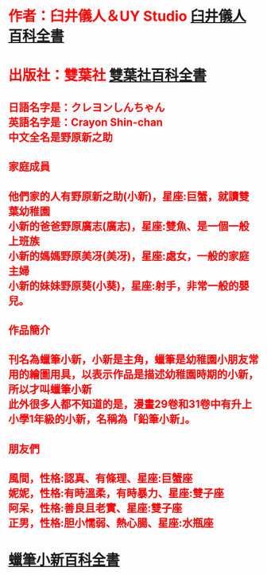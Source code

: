 <!DOCTYPE html>
<html lang=zh>
<head>
<meta charset="UTF-8">
<style>
body {
  <div style=background-image: url("https://p3-pc-sign.douyinpic.com/tos-cn-i-0813/o4aAwfCoDgf9DhAQAMpEAXCDWANFITWDn4ztAB~tplv-dy-aweme-images:q75.webp?biz_tag=aweme_images&from=327834062&lk3s=138a59ce&s=PackSourceEnum_SEARCH&sc=image&se=false&x-expires=1753873200&x-signature=yLgUHVw89w363TizIuOheyMNa2s%3D");
  background-size: cover;       /* 讓圖片覆蓋整個背景 */
  background-repeat: no-repeat; /* 不重複顯示圖片 */
  color: red;                 /* 這裡設定文字顏色為紅色 */
}
</style>
</head>
<body>
<div class="container">
<p>
<h1>作者：臼井儀人＆UY Studio <a href=https://zh.wikipedia.org/wiki/%E8%87%BC%E4%BA%95%E5%84%80%E4%BA%BA> 臼井儀人百科全書</a></h1><h1>出版社：雙葉社 <a href=https://zh.wikipedia.org/wiki/%E9%9B%99%E8%91%89%E7%A4%BE>雙葉社百科全書</a></h1>
</p>


<p>
<h2>日語名字是：クレヨンしんちゃん<br>
英語名字是：Crayon Shin-chan<br>
中文全名是野原新之助</h2>
</p>

<h2>家庭成員</h2>

<p>
<h2>他們家的人有野原新之助(小新)，星座:巨蟹，就讀雙葉幼稚園<br>
小新的爸爸野原廣志(廣志)，星座:雙魚、是一個一般上班族<br>
小新的媽媽野原美冴(美冴)，星座:處女，一般的家庭主婦<br>
小新的妹妹野原葵(小葵)，星座:射手，非常一般的嬰兒。</h2>
</p>

<h2>作品簡介</h2>

<p>
<h2>刊名為蠟筆小新，小新是主角，蠟筆是幼稚園小朋友常用的繪圖用具，以表示作品是描述幼稚園時期的小新，所以才叫蠟筆小新<br>此外很多人都不知道的是，漫畫29卷和31卷中有升上小學1年級的小新，名稱為「鉛筆小新」。</h2>
</p>

<h2>朋友們</h2>

<p>
<h2>風間，性格:認真、有條理、星座:巨蟹座<br>
妮妮，性格:有時溫柔，有時暴力、星座:雙子座<br>
阿呆，性格:善良且老實、星座:雙子座<br>
正男，性格:胆小懦弱、熱心腸、星座:水瓶座</h2>
</p>

<p>
<h1>
<a href=https://zh.wikipedia.org/zh-tw/%E8%9C%A1%E7%AC%94%E5%B0%8F%E6%96%B0>蠟筆小新百科全書</a>
</h1>
</p>

</div>

</body>
</html>
